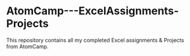 # AtomCamp---ExcelAssignments-Projects

This repository contains all my completed Excel assignments & Projects from AtomCamp.

